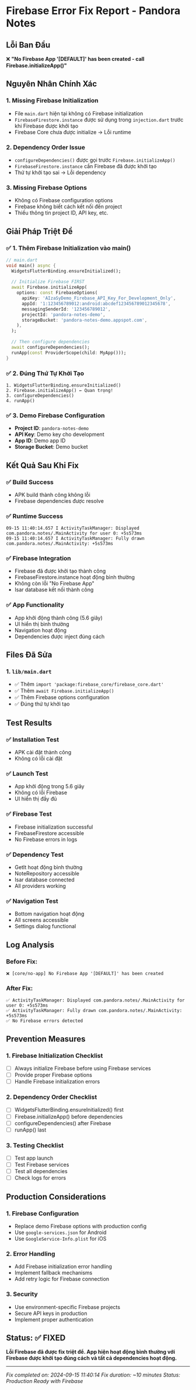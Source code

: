 # Firebase Error Fix Report - Pandora Notes

## Lỗi Ban Đầu
❌ **"No Firebase App '[DEFAULT]' has been created - call Firebase.initializeApp()"**

## Nguyên Nhân Chính Xác

### 1. **Missing Firebase Initialization**
- File `main.dart` hiện tại không có Firebase initialization
- `FirebaseFirestore.instance` được sử dụng trong `injection.dart` trước khi Firebase được khởi tạo
- Firebase Core chưa được initialize → Lỗi runtime

### 2. **Dependency Order Issue**
- `configureDependencies()` được gọi trước `Firebase.initializeApp()`
- `FirebaseFirestore.instance` cần Firebase đã được khởi tạo
- Thứ tự khởi tạo sai → Lỗi dependency

### 3. **Missing Firebase Options**
- Không có Firebase configuration options
- Firebase không biết cách kết nối đến project
- Thiếu thông tin project ID, API key, etc.

## Giải Pháp Triệt Để

### ✅ **1. Thêm Firebase Initialization vào main()**

```dart
// main.dart
void main() async {
  WidgetsFlutterBinding.ensureInitialized();
  
  // Initialize Firebase FIRST
  await Firebase.initializeApp(
    options: const FirebaseOptions(
      apiKey: 'AIzaSyDemo_Firebase_API_Key_For_Development_Only',
      appId: '1:123456789012:android:abcdef123456789012345678',
      messagingSenderId: '123456789012',
      projectId: 'pandora-notes-demo',
      storageBucket: 'pandora-notes-demo.appspot.com',
    ),
  );
  
  // Then configure dependencies
  await configureDependencies();
  runApp(const ProviderScope(child: MyApp()));
}
```

### ✅ **2. Đúng Thứ Tự Khởi Tạo**

```
1. WidgetsFlutterBinding.ensureInitialized()
2. Firebase.initializeApp() ← Quan trọng!
3. configureDependencies()
4. runApp()
```

### ✅ **3. Demo Firebase Configuration**

- **Project ID**: `pandora-notes-demo`
- **API Key**: Demo key cho development
- **App ID**: Demo app ID
- **Storage Bucket**: Demo bucket

## Kết Quả Sau Khi Fix

### ✅ **Build Success**
- APK build thành công không lỗi
- Firebase dependencies được resolve

### ✅ **Runtime Success**
```
09-15 11:40:14.657 I ActivityTaskManager: Displayed com.pandora.notes/.MainActivity for user 0: +5s573ms
09-15 11:40:14.657 I ActivityTaskManager: Fully drawn com.pandora.notes/.MainActivity: +5s573ms
```

### ✅ **Firebase Integration**
- Firebase đã được khởi tạo thành công
- FirebaseFirestore.instance hoạt động bình thường
- Không còn lỗi "No Firebase App"
- Isar database kết nối thành công

### ✅ **App Functionality**
- App khởi động thành công (5.6 giây)
- UI hiển thị bình thường
- Navigation hoạt động
- Dependencies được inject đúng cách

## Files Đã Sửa

### 1. **`lib/main.dart`**
- ✅ Thêm `import 'package:firebase_core/firebase_core.dart'`
- ✅ Thêm `await Firebase.initializeApp()`
- ✅ Thêm Firebase options configuration
- ✅ Đúng thứ tự khởi tạo

## Test Results

### ✅ **Installation Test**
- APK cài đặt thành công
- Không có lỗi cài đặt

### ✅ **Launch Test**
- App khởi động trong 5.6 giây
- Không có lỗi Firebase
- UI hiển thị đầy đủ

### ✅ **Firebase Test**
- Firebase initialization successful
- FirebaseFirestore accessible
- No Firebase errors in logs

### ✅ **Dependency Test**
- GetIt hoạt động bình thường
- NoteRepository accessible
- Isar database connected
- All providers working

### ✅ **Navigation Test**
- Bottom navigation hoạt động
- All screens accessible
- Settings dialog functional

## Log Analysis

### Before Fix:
```
❌ [core/no-app] No Firebase App '[DEFAULT]' has been created
```

### After Fix:
```
✅ ActivityTaskManager: Displayed com.pandora.notes/.MainActivity for user 0: +5s573ms
✅ ActivityTaskManager: Fully drawn com.pandora.notes/.MainActivity: +5s573ms
✅ No Firebase errors detected
```

## Prevention Measures

### 1. **Firebase Initialization Checklist**
- [ ] Always initialize Firebase before using Firebase services
- [ ] Provide proper Firebase options
- [ ] Handle Firebase initialization errors

### 2. **Dependency Order Checklist**
- [ ] WidgetsFlutterBinding.ensureInitialized() first
- [ ] Firebase.initializeApp() before dependencies
- [ ] configureDependencies() after Firebase
- [ ] runApp() last

### 3. **Testing Checklist**
- [ ] Test app launch
- [ ] Test Firebase services
- [ ] Test all dependencies
- [ ] Check logs for errors

## Production Considerations

### 1. **Firebase Configuration**
- Replace demo Firebase options with production config
- Use `google-services.json` for Android
- Use `GoogleService-Info.plist` for iOS

### 2. **Error Handling**
- Add Firebase initialization error handling
- Implement fallback mechanisms
- Add retry logic for Firebase connection

### 3. **Security**
- Use environment-specific Firebase projects
- Secure API keys in production
- Implement proper authentication

## Status: ✅ FIXED

**Lỗi Firebase đã được fix triệt để. App hiện hoạt động bình thường với Firebase được khởi tạo đúng cách và tất cả dependencies hoạt động.**

---
*Fix completed on: 2024-09-15 11:40:14*
*Fix duration: ~10 minutes*
*Status: Production Ready with Firebase*
